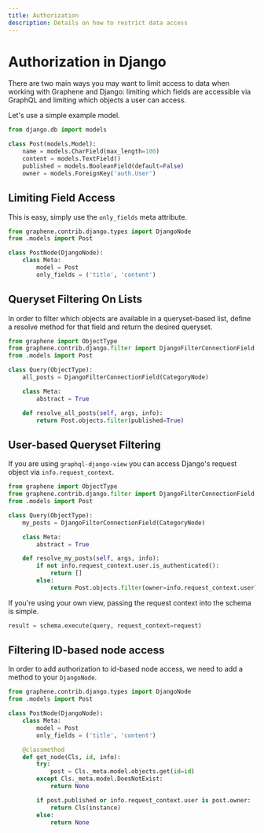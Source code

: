 ```yaml
---
title: Authorization
description: Details on how to restrict data access
---
```


# Authorization in Django

There are two main ways you may want to limit access to data when working
with Graphene and Django: limiting which fields are accessible via GraphQL
and limiting which objects a user can access.

Let's use a simple example model.

```python
from django.db import models

class Post(models.Model):
    name = models.CharField(max_length=100)
    content = models.TextField()
    published = models.BooleanField(default=False)
    owner = models.ForeignKey('auth.User')
```

## Limiting Field Access

This is easy, simply use the `only_fields` meta attribute.

```python
from graphene.contrib.django.types import DjangoNode
from .models import Post

class PostNode(DjangoNode):
    class Meta:
        model = Post
        only_fields = ('title', 'content')
```

## Queryset Filtering On Lists

In order to filter which objects are available in a queryset-based list,
define a resolve method for that field and return the desired queryset.

```python
from graphene import ObjectType
from graphene.contrib.django.filter import DjangoFilterConnectionField
from .models import Post

class Query(ObjectType):
    all_posts = DjangoFilterConnectionField(CategoryNode)

    class Meta:
        abstract = True

    def resolve_all_posts(self, args, info):
        return Post.objects.filter(published=True)
```

## User-based Queryset Filtering

If you are using `graphql-django-view` you can access Django's request object
via `info.request_context`.

```python
from graphene import ObjectType
from graphene.contrib.django.filter import DjangoFilterConnectionField
from .models import Post

class Query(ObjectType):
    my_posts = DjangoFilterConnectionField(CategoryNode)

    class Meta:
        abstract = True

    def resolve_my_posts(self, args, info):
        if not info.request_context.user.is_authenticated():
            return []
        else:
            return Post.objects.filter(owner=info.request_context.user)
```

If you're using your own view, passing the request context into the schema is
simple.

```python
result = schema.execute(query, request_context=request)
```

## Filtering ID-based node access

In order to add authorization to id-based node access, we need to add a method
to your `DjangoNode`.

```python
from graphene.contrib.django.types import DjangoNode
from .models import Post

class PostNode(DjangoNode):
    class Meta:
        model = Post
        only_fields = ('title', 'content')

    @classmethod
    def get_node(Cls, id, info):
        try:
            post = Cls._meta.model.objects.get(id=id)
        except Cls._meta.model.DoesNotExist:
            return None

        if post.published or info.request_context.user is post.owner:
            return Cls(instance)
        else:
            return None
```
